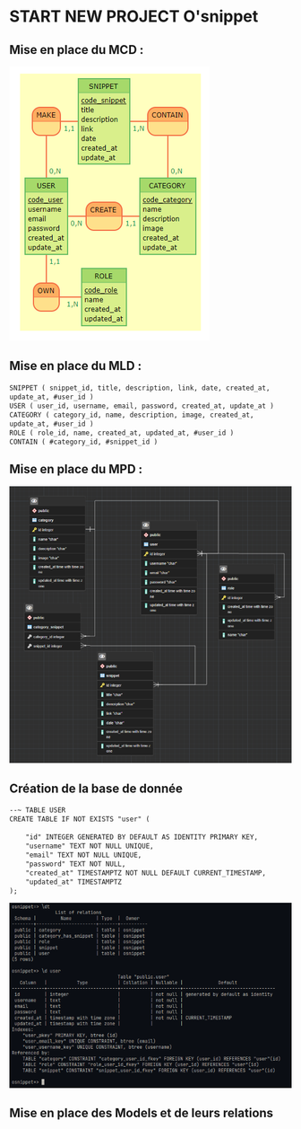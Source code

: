 # START NEW PROJECT O'snippet

## Mise en place du MCD :

![MCD](_docs/MCD.png)

## Mise en place du MLD : 

    SNIPPET ( snippet_id, title, description, link, date, created_at, update_at, #user_id )
    USER ( user_id, username, email, password, created_at, update_at )
    CATEGORY ( category_id, name, description, image, created_at, update_at, #user_id )
    ROLE ( role_id, name, created_at, updated_at, #user_id )
    CONTAIN ( #category_id, #snippet_id )

## Mise en place du MPD :

![MPD](_docs/mpd.png)

## Création de la base de donnée

    --~ TABLE USER
    CREATE TABLE IF NOT EXISTS "user" (

        "id" INTEGER GENERATED BY DEFAULT AS IDENTITY PRIMARY KEY,
        "username" TEXT NOT NULL UNIQUE,
        "email" TEXT NOT NULL UNIQUE,
        "password" TEXT NOT NULL,
        "created_at" TIMESTAMPTZ NOT NULL DEFAULT CURRENT_TIMESTAMP,
        "updated_at" TIMESTAMPTZ 
    );


![BDD](_docs/BDD.png)


## Mise en place des Models et de leurs relations